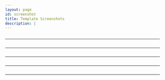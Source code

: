 ```yaml
---
layout: page
id: screenshot
title: Template Screenshots
description: |
---
```

 
<a href="/site/img/posts/template-menu-mode2.png" target="_blank">
		<img class="img-responsive" src="/site/img/posts/template-menu-mode2.png" alt="">
</a>       

<hr class="section-heading-spacer">
                    <div class="clearfix"></div>
                    
<a href="/site/img/posts/template-500.png" target="_blank">
		<img class="img-responsive" src="/site/img/posts/template-500.png" alt="">
</a>  

<hr class="section-heading-spacer">
                    <div class="clearfix"></div>
                    
<a href="/site/img/posts/template-sample-login.png" target="_blank">
		<img class="img-responsive" src="/site/img/posts/template-sample-login.png" alt="">
</a>  

<hr class="section-heading-spacer">
                    <div class="clearfix"></div>
                    
<a href="/site/img/posts/template-controlsidebar.png" target="_blank">
		<img class="img-responsive" src="/site/img/posts/template-controlsidebar.png" alt="">
</a> 

<hr class="section-heading-spacer">
                    <div class="clearfix"></div>
                    
<a href="/site/img/posts/template-breadcrumbs.png" target="_blank">
		<img class="img-responsive" src="/site/img/posts/template-breadcrumbs.png" alt="">
</a> 

<hr class="section-heading-spacer">
                    <div class="clearfix"></div>
                    
<a href="/site/img/posts/template-menu-search.png" target="_blank">
		<img class="img-responsive" src="/site/img/posts/template-menu-search.png" alt="">
</a> 